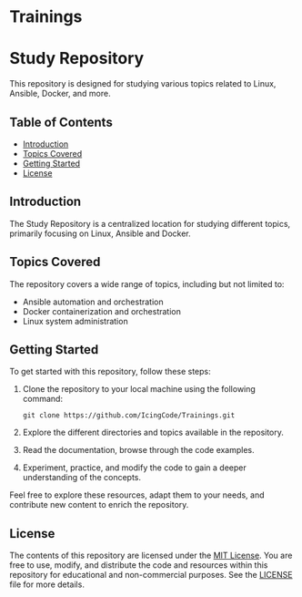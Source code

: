 # Trainings
# Study Repository

This repository is designed for studying various topics related to Linux, Ansible, Docker, and more.

## Table of Contents

- [Introduction](#introduction)
- [Topics Covered](#topics-covered)
- [Getting Started](#getting-started)
- [License](#license)

## <a id="introduction"></a>Introduction

The Study Repository is a centralized location for studying different topics, primarily focusing on Linux, Ansible and Docker.

## <a id="topics-covered"></a>Topics Covered

The repository covers a wide range of topics, including but not limited to:

- Ansible automation and orchestration
- Docker containerization and orchestration
- Linux system administration


## <a id="getting-started"></a>Getting Started

To get started with this repository, follow these steps:

1. Clone the repository to your local machine using the following command:

   ```shell
   git clone https://github.com/IcingCode/Trainings.git
   ```

2. Explore the different directories and topics available in the repository.

3. Read the documentation, browse through the code examples.

4. Experiment, practice, and modify the code to gain a deeper understanding of the concepts.

Feel free to explore these resources, adapt them to your needs, and contribute new content to enrich the repository.

## <a id="license"></a>License

The contents of this repository are licensed under the [MIT License](LICENSE). You are free to use, modify, and distribute the code and resources within this repository for educational and non-commercial purposes. See the [LICENSE](LICENSE) file for more details.
